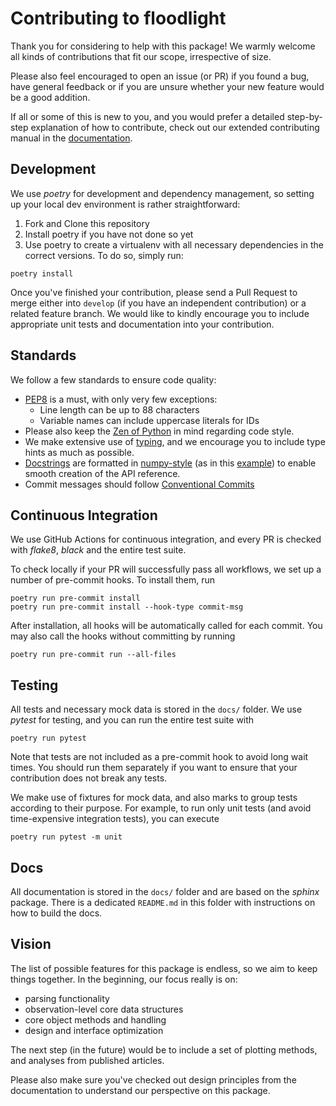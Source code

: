 Contributing to floodlight
==========================

Thank you for considering to help with this package! We warmly welcome all kinds of contributions that fit our scope, irrespective of size.

Please also feel encouraged to open an issue (or PR) if you found a bug, have general feedback or if you are unsure whether your new feature would be a good addition.

If all or some of this is new to you, and you would prefer a detailed step-by-step explanation of how to contribute, check out our extended contributing manual in the [documentation](floodlight.readthedocs.io).


Development
-----------

We use *poetry* for development and dependency management, so setting up your local dev environment is rather straightforward:

1. Fork and Clone this repository
2. Install poetry if you have not done so yet
3. Use poetry to create a virtualenv with all necessary dependencies in the correct versions. To do so, simply run:

```
poetry install
```

Once you've finished your contribution, please send a Pull Request to merge either into `develop` (if you have an independent contribution) or a related feature branch. We would like to kindly encourage you to include appropriate unit tests and documentation into your contribution.


Standards
---------

We follow a few standards to ensure code quality:

- [PEP8](https://www.python.org/dev/peps/pep-0008/) is a must, with only very few exceptions:
  - Line length can be up to 88 characters
  - Variable names can include uppercase literals for IDs
- Please also keep the [Zen of Python](https://www.python.org/dev/peps/pep-0020/) in mind regarding code style.
- We make extensive use of [typing](https://docs.python.org/3/library/typing.html), and we encourage you to include type hints as much as possible.
- [Docstrings](https://www.python.org/dev/peps/pep-0257/) are formatted in [numpy-style](https://numpydoc.readthedocs.io/en/latest/format.html) (as in this [example](https://sphinxcontrib-napoleon.readthedocs.io/en/latest/example_numpy.html)) to enable smooth creation of the API reference.
- Commit messages should follow [Conventional Commits](https://www.conventionalcommits.org/en/v1.0.0/)


Continuous Integration
----------------------

We use GitHub Actions for continuous integration, and every PR is checked with *flake8*, *black* and the entire test suite.

To check locally if your PR will successfully pass all workflows, we set up a number of pre-commit hooks. To install them, run

```
poetry run pre-commit install
poetry run pre-commit install --hook-type commit-msg
```

After installation, all hooks will be automatically called for each commit. You may also call the hooks without committing by running

```
poetry run pre-commit run --all-files
```


Testing
-------

All tests and necessary mock data is stored in the `docs/` folder. We use *pytest* for testing, and you can run the entire test suite with

```
poetry run pytest
```

Note that tests are not included as a pre-commit hook to avoid long wait times. You should run them separately if you want to ensure that your contribution does not break any tests.

We make use of fixtures for mock data, and also marks to group tests according to their purpose. For example, to run only unit tests (and avoid time-expensive integration tests), you can execute

```
poetry run pytest -m unit
```


Docs
----

All documentation is stored in the `docs/` folder and are based on the *sphinx* package. There is a dedicated `README.md` in this folder with instructions on how to build the docs.

Vision
------

The list of possible features for this package is endless, so we aim to keep things together. In the beginning, our focus really is on:

* parsing functionality
* observation-level core data structures
* core object methods and handling
* design and interface optimization

The next step (in the future) would be to include a set of plotting methods, and analyses from published articles.

Please also make sure you've checked out design principles from the documentation to understand our perspective on this package.
